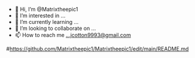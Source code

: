 - 👋 Hi, I’m @Matrixtheepic1
- 👀 I’m interested in ...
- 🌱 I’m currently learning ...
- 💞️ I’m looking to collaborate on ...
- 📫 How to reach me ...jcotton9993@gmail.com

<!---
Matrixtheepic1/Matrixtheepic1 is a ✨ special ✨ repository because its `README.md` (this file) appears on your GitHub profile.
You can click the Preview link to take a look at your changes.
--->
#https://github.com/Matrixtheepic1/Matrixtheepic1/edit/main/README.md
